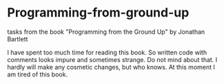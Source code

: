 # Programming-from-ground-up
tasks from the book "Programming from the Ground Up" by Jonathan Bartlett

I have spent too much time for reading this book. So written code with comments
looks impure and sometimes strange. Do not mind about that. I hardly will make
any cosmetic changes, but who knows. At this moment I am tired of this book.
